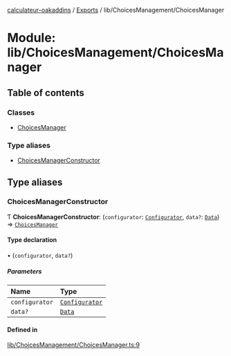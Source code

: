 [calculateur-oakaddins](../README.md) / [Exports](../modules.md) / lib/ChoicesManagement/ChoicesManager

# Module: lib/ChoicesManagement/ChoicesManager

## Table of contents

### Classes

- [ChoicesManager](../classes/lib_choicesmanagement_choicesmanager.choicesmanager.md)

### Type aliases

- [ChoicesManagerConstructor](lib_choicesmanagement_choicesmanager.md#choicesmanagerconstructor)

## Type aliases

### ChoicesManagerConstructor

Ƭ **ChoicesManagerConstructor**: (`configurator`: [`Configurator`](../classes/lib_configurator.configurator.md), `data?`: [`Data`](lib_configurator.md#data)) => [`ChoicesManager`](../classes/lib_choicesmanagement_choicesmanager.choicesmanager.md)

#### Type declaration

• (`configurator`, `data?`)

##### Parameters

| Name | Type |
| :------ | :------ |
| `configurator` | [`Configurator`](../classes/lib_configurator.configurator.md) |
| `data?` | [`Data`](lib_configurator.md#data) |

#### Defined in

[lib/ChoicesManagement/ChoicesManager.ts:9](https://github.com/P0ulpy/Configurateur-OakAddins/blob/6c35e95/src/lib/ChoicesManagement/ChoicesManager.ts#L9)
